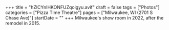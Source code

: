 +++
title = "hZlCYnIHKONFUZqoigyu.avif"
draft = false
tags = ["Photos"]
categories = ["Pizza Time Theatre"]
pages = ["Milwaukee, WI (2701 S Chase Ave)"]
startDate = ""
+++
Milwaukee's show room in 2022, after the remodel in 2015.
